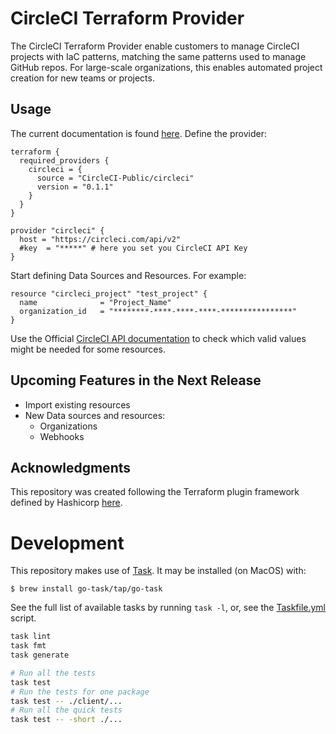 # CircleCI Terraform Provider
The CircleCI Terraform Provider enable customers to manage CircleCI projects with IaC patterns, matching the same patterns used to manage GitHub repos. For large-scale organizations, this enables automated project creation for new teams or projects.

## Usage
The current documentation is found [here](https://registry.terraform.io/providers/CircleCI-Public/circleci/latest/docs).
Define the provider:
```hcl
terraform {
  required_providers {
    circleci = {
      source = "CircleCI-Public/circleci"
      version = "0.1.1"
    }
  }
}

provider "circleci" {
  host = "https://circleci.com/api/v2"
  #key  = "*****" # here you set you CircleCI API Key
}
```
Start defining Data Sources and Resources. For example:
```hcl
resource "circleci_project" "test_project" {
  name 				= "Project_Name"
  organization_id 	= "********-****-****-****-****************"
}
```

Use the Official [CircleCI API documentation](https://circleci.com/docs/api/v2/index.html) to check which valid values might be needed for some resources.

## Upcoming Features in the Next Release

- Import existing resources
- New Data sources and resources:
    - Organizations
    - Webhooks

## Acknowledgments
This repository was created following the Terraform plugin framework defined by Hashicorp [here](https://developer.hashicorp.com/terraform/plugin/framework).

# Development

This repository makes use of [Task](https://taskfile.dev/#/). It may be installed (on MacOS) with:
```
$ brew install go-task/tap/go-task
```

See the full list of available tasks by running `task -l`, or, see the [Taskfile.yml](./Taskfile.yml) script.

```sh
task lint
task fmt
task generate

# Run all the tests
task test
# Run the tests for one package
task test -- ./client/...
# Run all the quick tests
task test -- -short ./...

